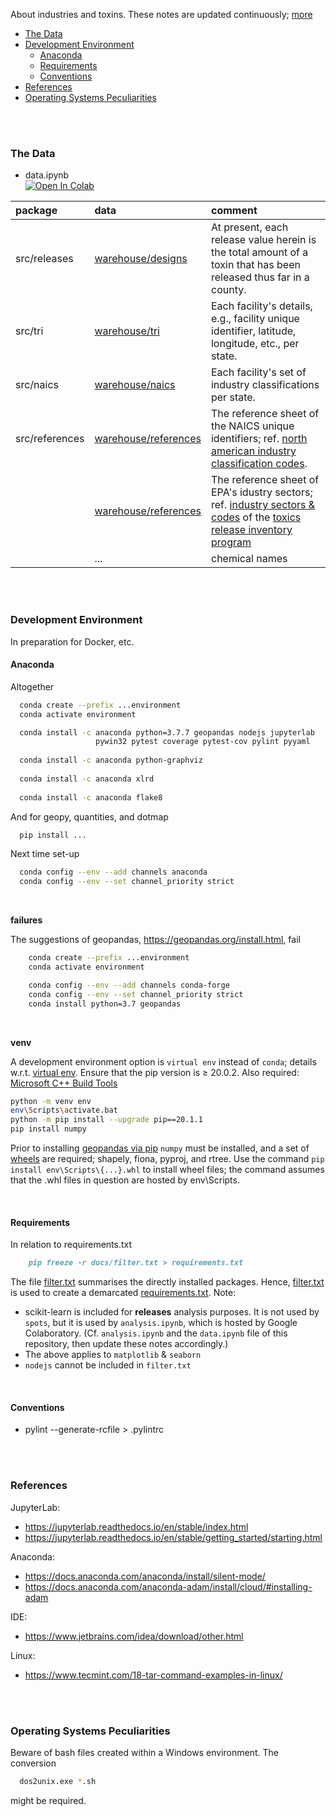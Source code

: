 About industries and toxins.  These notes are updated continuously; [more](https://vetiveria.github.io/)


* [The Data](#the-data)
* [Development Environment](#development-environment)
  * [Anaconda](#anaconda)
  * [Requirements](#requirements)
  * [Conventions](#conventions)
* [References](#references)
* [Operating Systems Peculiarities](#operating-systems-peculiarities)


<br>
<br>


### The Data

* data.ipynb <br> [![Open In Colab](https://colab.research.google.com/assets/colab-badge.svg)](https://colab.research.google.com/github/vetiveria/spots/blob/develop/data.ipynb)

package |data |comment
:--- |:--- |:---
src/releases | [warehouse/designs](./warehouse/designs) | At present, each release value herein is the total amount of a toxin that has been released thus far in a county.
src/tri | [warehouse/tri](./warehouse/tri) | Each facility's details, e.g., facility unique identifier, latitude, longitude, etc., per state.
src/naics | [warehouse/naics](./warehouse/naics) | Each facility's set of industry classifications per state.
src/references | [warehouse/references](./warehouse/references/naics.csv) | The reference sheet of the NAICS unique identifiers; ref. [north american industry classification codes](https://www.census.gov/naics/).
 &nbsp; | [warehouse/references](./warehouse/references/industries.csv) | The reference sheet of EPA's idustry sectors; ref. [industry sectors & codes](https://www.epa.gov/toxics-release-inventory-tri-program/tri-covered-industry-sectors) of the [toxics release inventory program](https://www.epa.gov/toxics-release-inventory-tri-program)
 &nbsp; | ... | chemical names

<br>
<br>


### Development Environment

In preparation for Docker, etc.

#### Anaconda

Altogether

```bash
  conda create --prefix ...environment
  conda activate environment

  conda install -c anaconda python=3.7.7 geopandas nodejs jupyterlab
                   pywin32 pytest coverage pytest-cov pylint pyyaml
                   
  conda install -c anaconda python-graphviz   
  
  conda install -c anaconda xlrd
  
  conda install -c anaconda flake8
```

And for geopy, quantities, and dotmap

```bash
  pip install ...    
```

Next time set-up

```bash
  conda config --env --add channels anaconda
  conda config --env --set channel_priority strict
```

<br>

**failures**

The suggestions of geopandas, https://geopandas.org/install.html, fail

```bash
    conda create --prefix ...environment
    conda activate environment

    conda config --env --add channels conda-forge
    conda config --env --set channel_priority strict
    conda install python=3.7 geopandas
```

<br>

**venv**

A development environment option is ``virtual env`` instead of ``conda``; details w.r.t. [virtual env](https://packaging.python.org/guides/installing-using-pip-and-virtual-environments/).  Ensure that the pip version is ≥ 20.0.2.  Also required: [Microsoft C++ Build Tools](https://visualstudio.microsoft.com/visual-cpp-build-tools/)

```bash
python -m venv env
env\Scripts\activate.bat
python -m pip install --upgrade pip==20.1.1
pip install numpy
```

Prior to installing [geopandas via pip](https://geopandas.org/install.html#installing-with-pip) ``numpy`` must be installed, and 
a set of [wheels](https://www.lfd.uci.edu/~gohlke/pythonlibs/#pyproj) are required; shapely, fiona, pyproj, and rtree.  Use the 
command `pip install env\Scripts\{...}.whl` to install wheel files; the command assumes that the .whl files in question are hosted by env\Scripts\.

<br>

#### Requirements

In relation to requirements.txt

````markdown
    pip freeze -r docs/filter.txt > requirements.txt
````

The file [filter.txt](./docs/filter.txt) summarises the directly installed packages.  Hence, [filter.txt](./docs/filter.txt) is used 
to create a demarcated [requirements.txt](requirements.txt).  Note:

* scikit-learn is included for **releases** analysis purposes.  It is not used by `spots`, but it is used by `analysis.ipynb`, which 
is hosted by Google Colaboratory.  (Cf. `analysis.ipynb` and the `data.ipynb` file of this repository, then update these notes accordingly.)
* The above applies to `matplotlib` & `seaborn`
* `nodejs` cannot be included in `filter.txt`

<br>

#### Conventions

* pylint --generate-rcfile > .pylintrc


<br>
<br>


### References

JupyterLab:
* https://jupyterlab.readthedocs.io/en/stable/index.html
* https://jupyterlab.readthedocs.io/en/stable/getting_started/starting.html

Anaconda:
* https://docs.anaconda.com/anaconda/install/silent-mode/
* https://docs.anaconda.com/anaconda-adam/install/cloud/#installing-adam

IDE:
* https://www.jetbrains.com/idea/download/other.html

Linux:
* https://www.tecmint.com/18-tar-command-examples-in-linux/

<br>
<br>

### Operating Systems Peculiarities

Beware of bash files created within a Windows environment.  The conversion

```bash
  dos2unix.exe *.sh
```

might be required.

